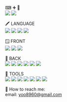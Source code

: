 ⌨ ➕ 🎨</br>
<a href="https://medium.com/painting-mini"><img src="https://img.shields.io/badge/MyBlog-68BC71?style=flat-square&logo=Medium&logoColor=white"/></a>
<a href="https://www.instagram.com/painting_mini/"><img src="https://img.shields.io/badge/MyHobby-68BC71?style=flat-square&logo=Instagram&logoColor=white"/></a>


🖍 LANGUAGE
</br>
<img src="https://img.shields.io/badge/Korean-68BC71?style=flat-square"/>
<img src="https://img.shields.io/badge/Javascript-68BC71?style=flat-square&logo=javascript&logoColor=white"/>
<img src="https://img.shields.io/badge/Typescript-68BC71?style=flat-square&logo=typescript&logoColor=white"/>
<img src="https://img.shields.io/badge/Java-68BC71?style=flat-square"/>
</br>

🪟 FRONT
</br>
<img src="https://img.shields.io/badge/React-68BC71?style=flat-square&logo=react&logoColor=white"/>
<img src="https://img.shields.io/badge/Next.JS-68BC71?style=flat-square&logo=Next.js&logoColor=white"/>
<img src="https://img.shields.io/badge/Tailwind-68BC71?style=flat-square&logo=Tailwind CSS&logoColor=white"/>
</br>

🧮 BACK
</br>
<img src="https://img.shields.io/badge/Node.js-68BC71?style=flat-square&logo=Node.js&logoColor=white"/>
<img src="https://img.shields.io/badge/Express-68BC71?style=flat-square&logo=Express&logoColor=white"/>
<img src="https://img.shields.io/badge/NestJs-68BC71?style=flat-square&logo=Nestjs&logoColor=white"/>
<img src="https://img.shields.io/badge/Spring-68BC71?style=flat-square&logo=Spring&logoColor=white"/>
<img src="https://img.shields.io/badge/MySql-68BC71?style=flat-square&logo=mysql&logoColor=white"/>
<img src="https://img.shields.io/badge/Redis-68BC71?style=flat-square&logo=redis&logoColor=white"/>
</br>

🧰 TOOLS
</br>
<img src="https://img.shields.io/badge/VSCode-68BC71?style=flat-square&logo=Visual Studio Code&logoColor=white"/>
<img src="https://img.shields.io/badge/WebStorm-68BC71?style=flat-square&logo=webstorm&logoColor=white"/>
<img src="https://img.shields.io/badge/AWS-68BC71?style=flat-square&logo=Amazon AWS&logoColor=white"/>
<img src="https://img.shields.io/badge/Docker-68BC71?style=flat-square&logo=Docker&logoColor=white"/>
<img src="https://img.shields.io/badge/Jira-68BC71?style=flat-square&logo=Jira&logoColor=white"/>
<img src="https://img.shields.io/badge/Postman-68BC71?style=flat-square&logo=postman&logoColor=white"/>
<img src="https://img.shields.io/badge/RedisInsight-68BC71?style=flat-square&logo=Redis&logoColor=white"/>
</br>

🧶 How to reach me: </br>
email: yoo8960@gmail.com
